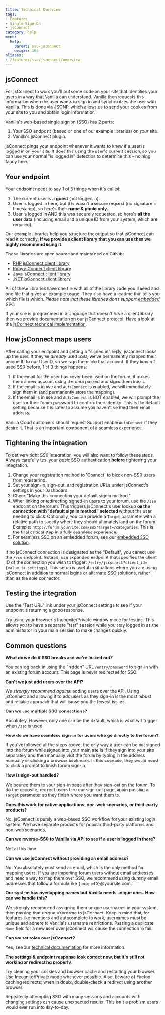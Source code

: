 ```yaml
---
title: Technical Overview
tags:
- Features
- Single Sign-On
- jsConnect
category: help
menu:
  help:
    parent: sso-jsconnect
    weight: 100
aliases:
- /features/sso/jsconnect/overview
---
```

## jsConnect

For jsConnect to work you'll put some code on your site that identifies your users in a way that Vanilla can understand. Vanilla then requests this information when the user wants to sign in and synchronizes the user with Vanilla. This is done via [JSONP](http://en.wikipedia.org/wiki/JSONP), which allows us to send your cookies from your site to you and obtain login information.

Vanilla's web-based single sign on (SSO) has 2 parts:

1. Your SSO endpoint (based on one of our example libraries) on _your_ site.
2. Vanilla's jsConnect plugin.

jsConnect pings your endpoint whenever it wants to know if a user is logged in on your site. It does this using the user's current session, so you can use your normal "is logged in" detection to determine this - nothing fancy here.

## Your endpoint

Your endpoint needs to say 1 of 3 things when it's called:

1. The current user is a **guest** (not logged in).
2. User is logged in here, but this wasn't a secure request (no signature + timestamp), so here's their **name & photo only**.
3. User is logged in AND this was securely requested, so here's **all the user data** (including email and a unique ID from your system, which are required).

Our example libraries help you structure the output so that jsConnect can read it correctly. **If we provide a client library that you can use then we highly recommend using it.**

These libraries are open source and maintained on Github:

* [PHP jsConnect client library](https://github.com/vanillaforums/jsConnectPHP)
* [Ruby jsConnect client library](https://github.com/vanillaforums/jsConnectRuby)
* [Java jsConnect client library](https://github.com/vanillaforums/jsConnectJava)
* [.NET jsConnect client library](https://github.com/vanillaforums/jsConnectdotNet)

All of these libraries have one file with all of the library code you'll need and one file that gives an example usage. They also have a readme that tells you which file is which. _Please note that these libraries don't support [embedded SSO](/help/features/sso/jsconnect/embed)._

If your site is programmed in a language that doesn't have a client library then we provide documentation on our jsConnect protocol. Have a look at the [jsConnect technical implementation](/help/sso/jsconnect/seamless).

## How jsConnect maps users

After calling your endpoint and getting a "signed in" reply, jsConnect looks up the user. If they've _already_ used SSO, we've permanently mapped their unique ID to our UserID, so we sign them into that account. If they _haven't_ used SSO before, 1 of 3 things happens:

1. If the email for the user has never been used on the forum, it makes them a new account using the data passed and signs them into it.
2. If the email is in use and `AutoConnect` is enabled, we will immediately sign them in (and permanently store the mapping).
3. If the email is in use and `AutoConnect` is NOT enabled, we will prompt the user for their forum password to confirm their identity. This is the default setting because it is safer to assume you haven't verified their email address.

Vanilla Cloud customers should request Support enable `AutoConnect` if they desire it. That is an important component of a seamless experience.

## Tightening the integration

To get very tight SSO integration, you will also want to follow these steps. Always carefully test your _basic_ SSO authentication **before** tightening your integration.

1. Change your registration method to 'Connect' to block non-SSO users from registering.
2. Set your sign-in, sign-out, and registration URLs under jsConnect's settings in your Dashboard.
3. Check "Make this connection your default signin method."
4. When linking or redirecting signed-in users to your forum, use the `/sso` endpoint on the forum. This triggers jsConnect's user lookup **on the connection with "default sign in method" selected** without the user needing to click. Optionally, you can provide a `Target` parameter with a relative path to specify where they should ultimately land on the forum. Example: `http://forum.yoursite.com/sso?Target=/categories`. This is the final critical step in a fully seamless experience.
5. For seamless SSO on an embedded forum, see our [embedded SSO solution](http://blog.vanillaforums.com/jsconnect-technical-documentation-for-embedded-sso/).

If no jsConnect connection is designated as the "Default", you cannot use the `/sso` endpoint. Instead, use expanded endpoint that specifies the client ID of the connection you wish to trigger: `/entry/jsconnect?client_id={value_in_settings}`. This setup is useful in situations where you are using jsConnect in addition to normal logins or alternate SSO solutions, rather than as the sole connector.

## Testing the integration

Use the "Test URL" link under your jsConnect settings to see if your endpoint is returning a good response.

Try using your browser's Incognite/Private window mode for testing. This allows you to have a separate "test" session while you stay logged in as the administrator in your main session to make changes quickly.


## Common questions

**What do we do if SSO breaks and we're locked out?**

You can log back in using the "hidden" URL `/entry/password` to sign-in with an existing forum account. This page is never redirected for SSO.

**Can't we just add users over the API?**

We _strongly recommend against_ adding users over the API. Using jsConnect and allowing it to add users as they sign-in is the most robust and reliable approach that will cause you the fewest issues.

**Can we use multiple SSO connections?**

Absolutely. However, only one can be the default, which is what will trigger when `/sso` is used.

**How do we have seamless sign-in for users who go directly to the forum?**

If you've followed all the steps above, the only way a user can be not signed into the forum while signed into your main site is if they sign into your site separately and then manually visit the forum by typing in the address manually or clicking a browser bookmark. In this scenario, they would need to click a prompt to finish forum sign-in.

**How is sign-out handled?**

We bounce them to your sign-in page after they sign-out on the forum. To do the opposite, redirect users thru our sign-out page, again passing a `Target` parameter so they finish where you want them to.

**Does this work for native applications, non-web scenarios, or third-party products?**

No. jsConnect is purely a web-based SSO workflow for your existing login system. We have separate products for popular third-party platforms and non-web scenarios.

**Can we reverse-SSO to Vanilla via API to see if a user is logged in there?**

Not at this time.

**Can we use jsConnect without providing an email address?**

No. You absolutely must send an email, which is the only method for mapping users. If you are importing forum users without email addresses and need a way to map them over SSO, we recommend using dummy email addresses that follow a formula like `{uniqueID}`@yoursite.com.

**Our system has overlapping names but Vanilla needs unique ones. How can we handle this?**

We strongly recommend assigning them unique usernames in your system, then passing that unique username to jsConnect. Keep in mind that, for features like mentions and autocomplete to work, usernames must be unique and adhere to Vanilla's username restrictions. Passing a duplicate `Name` field for a new user over jsConnect will cause the connection to fail.

**Can we set roles over jsConnect?**

Yes, see our [technical documentation](/help/features/sso/jsconnect/seamless) for more information.

**The settings & endpoint response look correct now, but it's still not working or redirecting properly.**

Try clearing your cookies and browser cache and restarting your browser. Use Incognito/Private mode whenever possible. Also, beware of Firefox caching redirects; when in doubt, double-check a redirect using another browser.

Repeatedly attempting SSO with many sessions and accounts with changing settings can cause unexpected results. This isn't a problem users would ever run into day-to-day.
